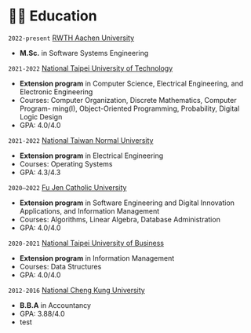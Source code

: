 # 👨‍🎓 Education
`2022-present` [RWTH Aachen University](https://www.rwth-aachen.de/)
- **M.Sc.** in Software Systems Engineering

`2021-2022` [National Taipei University of Technology](https://www-en.ntut.edu.tw/)
- **Extension program** in Computer Science, Electrical Engineering, and Electronic Engineering
- Courses: Computer Organization, Discrete Mathematics, Computer Program-
ming(I), Object-Oriented Programming, Probability, Digital Logic Design
- GPA: 4.0/4.0

`2021-2022` [National Taiwan Normal University](https://en.ntnu.edu.tw/)
- **Extension program** in Electrical Engineering
- Courses: Operating Systems
- GPA: 4.3/4.3

`2020–2022` [Fu Jen Catholic University](https://www.fju.edu.tw/indexEN.jsp)
- **Extension program** in Software Engineering and Digital Innovation Applications, and Information Management 
- Courses: Algorithms, Linear Algebra, Database Administration
- GPA: 4.0/4.0

`2020-2021` [National Taipei University of Business](https://www.ntub.edu.tw/index.php?Lang=en)
- **Extension program** in Information Management 
- Courses: Data Structures
- GPA: 4.0/4.0

`2012-2016` [National Cheng Kung University](https://www.ncku.edu.tw/index.php?Lang=en)
- **B.B.A** in Accountancy
- GPA: 3.88/4.0
- test